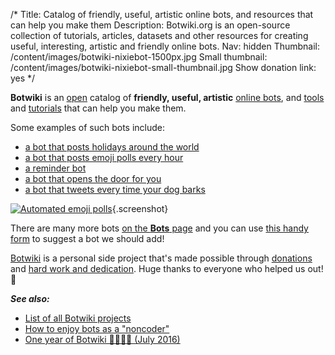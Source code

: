 /*
Title: Catalog of friendly, useful, artistic online bots, and resources that can help you make them
Description: Botwiki.org is an open-source collection of tutorials, articles, datasets and other resources for creating useful, interesting, artistic and friendly online bots.
Nav: hidden
Thumbnail: /content/images/botwiki-nixiebot-1500px.jpg
Small thumbnail: /content/images/botwiki-nixiebot-small-thumbnail.jpg
Show donation link: yes
*/

**Botwiki** is an [open](https://github.com/botwiki/botwiki.org) catalog of **friendly, useful, artistic** [online bots](/bots/), and [tools](/resources/) and [tutorials](/tutorials/) that can help you make them.



<div class="row">
  <div class="col-sm-12 col-md-6" markdown=1>

Some examples of such bots include:

- [a bot that posts holidays around the world](bots/twitterbots/holidaybot4000)
- [a bot that posts emoji polls every hour](bots/twitterbots/emoji__polls)
- [a reminder bot](bots/twitterbots/mnemosynetron)
- [a bot that opens the door for you](bots/slackbots/doorbell-server)
- [a bot that tweets every time your dog barks](bots/twitterbots/OliverBarkBark)
  </div>
  <div class="col-sm-12 col-md-6" markdown=1>
[![Automated emoji polls](/content/bots/twitterbots/images/emoji__polls.png)](/bots/twitterbots/emoji__polls){.screenshot}
  </div>
</div>


There are many more bots [on the **Bots** page](bots/) and you can use [this handy form](https://botwiki.org/submit-your-bot) to suggest a bot we should add!


<div class="note"><p><a href="/about/">Botwiki</a> is a personal side project that's made possible through <a href="/about/support">donations</a> and <a href="/about/team/">hard work and dedication</a>. Huge thanks to everyone who helped us out! <span class="normal-text">🙌</span></p>
</div>


***See also:***

- [List of all Botwiki projects](/projects/)
- [How to enjoy bots as a "noncoder"](/articles/how-to-enjoy-bots-as-a-noncoder)
- [One year of Botwiki 🤖🎂👏🎉 (July 2016)](https://fourtonfish.com/blog/2016-07-13-botwiki-one-year/) 
